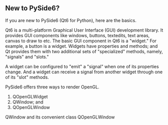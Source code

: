 ## New to PySide6?
If you are new to PySide6 (Qt6 for Python), here are the basics.

Qt6 is a multi-platform Graphical User Interface (GUI) development library. 
It provides GUI components like windows, buttons, textedits, text areas, canvas to draw to etc.
The basic GUI component in Qt6 is a "widget." For example, a button is a widget.
Widgets have properties and methods; and Qt provides them with two additional sets of "specialized" methods, namely, "signals" and "slots."

A widget can be configured to "emit" a "signal" when one of its properties change.
And a widget can receive a signal from another widget through one of its "slot" methods.

PySide6 offers three ways to render OpenGL.

1. QOpenGLWidget
2. QWindow; and
3. QOpenGLWindow


QWindow and its convenient class QOpenGLWindow 
